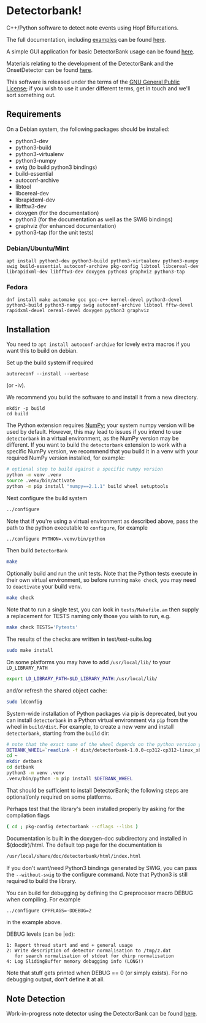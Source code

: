 # Detectorbank!

C++/Python software to detect note events using Hopf Bifurcations.

The full documentation, including [examples](https://keziah55.github.io/DetectorBank/PythonExamples.html) 
can be found [here](https://keziah55.github.io/DetectorBank/).

A simple GUI application for basic DetectorBank usage can be found [here](https://github.com/keziah55/detectorbank-gui).

Materials relating to the development of the DetectorBank and the 
OnsetDetector can be found [here](https://github.com/keziah55/ExtraThesisMaterial).

This software is released under the terms of the 
[GNU General Public License](https://www.gnu.org/licenses/gpl-3.0.en.html);
if you wish to use it under different terms, get in touch and we'll sort 
something out.

## Requirements

On a Debian system, the following packages should be installed:

* python3-dev
* python3-build
* python3-virtualenv
* python3-numpy
* swig (to build python3 bindings)
* build-essential
* autoconf-archive
* libtool
* libcereal-dev
* librapidxml-dev
* libfftw3-dev
* doxygen (for the documentation)
* python3 (for the documentation as well as the SWIG bindings)
* graphviz (for enhanced documentation)
* python3-tap (for the unit tests)

### Debian/Ubuntu/Mint

```
apt install python3-dev python3-build python3-virtualenv python3-numpy swig build-essential autoconf-archive pkg-config libtool libcereal-dev librapidxml-dev libfftw3-dev doxygen python3 graphviz python3-tap
```

### Fedora

```
dnf install make automake gcc gcc-c++ kernel-devel python3-devel python3-build python3-numpy swig autoconf-archive libtool fftw-devel rapidxml-devel cereal-devel doxygen python3 graphviz
```

## Installation

You need to `apt install autoconf-archive` for lovely
extra macros if you want this to build on debian.

Set up the build system if required

```
autoreconf --install --verbose
```

(or -iv).

We recommend you build the software to and install it from
a new directory.

```
mkdir -p build
cd build
```

The Python extension requires [NumPy](https://numpy.org/); your system numpy version
will be used by default. 
However, this may lead to issues if you intend to use `detectorbank` in a virtual
environment, as the NumPy version may be different.
If you want to build the `detectorbank` extension to work with a specific NumPy version, 
we recommend that you build it in a venv with your required NumPy version installed, for example:
```bash
# optional step to build against a specific numpy version
python -m venv .venv
source .venv/bin/activate
python -m pip install "numpy==2.1.1" build wheel setuptools
```

Next configure the build system
```bash
../configure
```
Note that if you're using a virtual environment as described above, pass the path to the python 
executable to `configure`, for example
```bash
../configure PYTHON=.venv/bin/python
```

Then build `DetectorBank`
```bash
make
```

Optionally build and run the unit tests. Note that the Python tests execute in their own
virtual environment, so before running `make check`, you may need to `deactivate` your
build venv.
```bash
make check
```

Note that to run a single test, you can look in `tests/Makefile.am` then supply a replacement for TESTS naming
only those you wish to run, e.g.
```bash
make check TESTS='Pytests'
```

The results of the checks are written in test/test-suite.log
```bash
sudo make install
```

On some platforms you may have to add `/usr/local/lib/` to your `LD_LIBRARY_PATH`
```bash
export LD_LIBRARY_PATH=$LD_LIBRARY_PATH:/usr/local/lib/
```
and/or refresh the shared object cache:
```bash
sudo ldconfig
```

System-wide installation of Python packages via pip is deprecated, but you 
can install `detectorbank` in a Python virtual environment via `pip` from 
the wheel in `build/dist`. 
For example, to create a new venv and install `detectorbank`, starting from the `build` dir:
```bash
# note that the exact name of the wheel depends on the python version you are using
DETBANK_WHEEL=`readlink -f dist/detectorbank-1.0.0-cp312-cp312-linux_x86_64.whl`
cd ~
mkdir detbank
cd detbank
python3 -m venv .venv
.venv/bin/python -m pip install $DETBANK_WHEEL
```

That should be sufficient to install DetectorBank; the following steps are 
optional/only required on some platforms.

Perhaps test that the library's been installed properly by asking
for the compilation flags
```bash
( cd ; pkg-config detectorbank --cflags --libs )
```

Documentation is built in the doxygen-doc subdirectory and installed
in $(docdir)/html. The default top page for the documentation is
```bash
/usr/local/share/doc/detectorbank/html/index.html
```

If you don't want/need Python3 bindings generated by SWIG, you can
pass the `--without-swig` to the configure command. Note that Python3
is still required to build the library.

You can build for debugging by defining the C preprocesor macro DEBUG when
compiling. For example
```bash
../configure CPPFLAGS=-DDEBUG=2
```

in the example above.

DEBUG levels (can be |ed):

    1: Report thread start and end + general usage
    2: Write description of detector normalisation to /tmp/z.dat
       for search normalisation of stdout for chirp normalisation
    4: Log SlidingBuffer memory debugging info (LONG!)

Note that stuff gets printed when DEBUG == 0 (or simply exists).
For no debugging output, don't define it at all.

## Note Detection

Work-in-progress note detector using the DetectorBank can be found [here](https://github.com/keziah55/NoteDetector).
